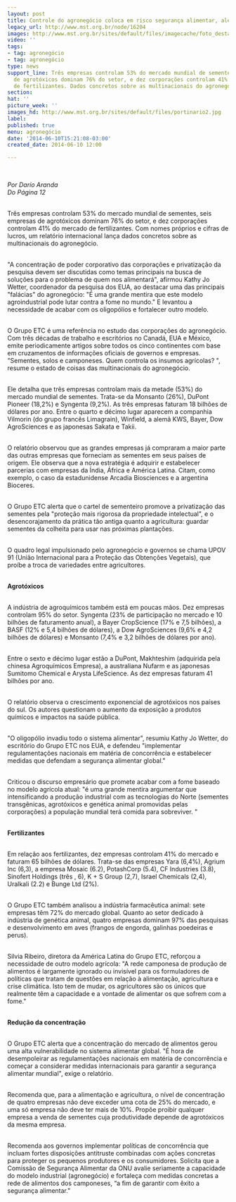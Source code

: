 ```yaml
---
layout: post
title: Controle do agronegócio coloca em risco segurança alimentar, alerta relatório
legacy_url: http://www.mst.org.br/node/16204
images: http://www.mst.org.br/sites/default/files/imagecache/foto_destaque/portinario2.jpg
video: ''
tags:
- tag: agronegócio
- tag: agronegócio
type: news
support_line: Três empresas controlam 53% do mercado mundial de sementes, seis empresas
  de agrotóxicos dominam 76% do setor, e dez corporações controlam 41% do mercado
  de fertilizantes. Dados concretos sobre as multinacionais do agronegócio.
section: 
hat: ''
picture_week: ''
images_hd: http://www.mst.org.br/sites/default/files/portinario2.jpg
label: 
published: true
menu: agronegócio
date: '2014-06-10T15:21:08-03:00'
created_date: 2014-06-10 12:00

---
```

<p>&nbsp;</p><p><em>Por Darío Aranda<br>Do Página 12</em></p><p><br>Três empresas controlam 53% do mercado mundial de sementes, seis empresas de agrotóxicos dominam 76% do setor, e dez corporações controlam 41% do mercado de fertilizantes. Com nomes próprios e cifras de lucros, um relatório internacional lança dados concretos sobre as multinacionais do agronegócio.&nbsp;</p><p><br>"A concentração de poder corporativo das corporações e privatização da pesquisa devem ser discutidas como temas principais na busca de soluções para o problema de quem nos alimentará", afirmou Kathy Jo Wetter, coordenador da pesquisa dos EUA, ao destacar uma das principais "falácias" do agronegócio: "É uma grande mentira que este modelo agroindustrial pode lutar contra a fome no mundo." E levantou a necessidade de acabar com os oligopólios e fortalecer outro modelo.</p><p><br>O Grupo ETC é uma referência no estudo das corporações do agronegócio. Com três décadas de trabalho e escritórios no Canadá, EUA e México, emite periodicamente artigos sobre todos os cinco continentes com base em cruzamentos de informações oficiais de governos e empresas. "Sementes, solos e camponeses. Quem controla os insumos agrícolas? ", resume o estado de coisas das multinacionais do agronegócio.</p><p><br>Ele detalha que três empresas controlam mais da metade (53%) do mercado mundial de sementes. Trata-se da Monsanto (26%), DuPont Pioneer (18,2%) e Syngenta (9,2%). As três empresas faturam 18 bilhões de dólares por ano. Entre o quarto e décimo lugar aparecem a companhia Vilmorin (do grupo francês Limagrain), Winfield, a alemã KWS, Bayer, Dow AgroSciences e as japonesas Sakata e Takii.</p><p><br>O relatório observou que as grandes empresas já compraram a maior parte das outras empresas que forneciam as sementes em seus países de origem. Ele observa que a nova estratégia é adquirir e estabelecer parcerias com empresas da Índia, África e América Latina. Citam, como exemplo, o caso da estadunidense Arcadia Biosciences e a argentina Bioceres.</p><p><br>O Grupo ETC alerta que o cartel de sementeiro promove a privatização das sementes pela "proteção mais rigorosa da propriedade intelectual", e o desencorajamento da prática tão antiga quanto a agricultura: guardar sementes da colheita para usar nas próximas plantações.</p><p><br>O quadro legal impulsionado pelo agronegócio e governos se chama UPOV 91 (União Internacional para a Proteção das Obtenções Vegetais), que proíbe a troca de variedades entre agricultores.&nbsp;</p><p><br><strong>Agrotóxicos</strong></p><p><br>A indústria de agroquímicos também está em poucas mãos. Dez empresas controlam 95% do setor. Syngenta (23% de participação no mercado e 10 bilhões de faturamento anual), a Bayer CropScience (17% e 7,5 bilhões), a BASF (12% e 5,4 bilhões de dólares), a Dow AgroSciences (9,6% e 4,2 bilhões de dólares) e Monsanto (7,4% e 3,2 bilhões de dólares por ano).&nbsp;</p><p><br>Entre o sexto e décimo lugar estão a DuPont, Makhteshim (adquirida pela chinesa Agroquímicos Empresa), a australiana Nufarm e as japonesas Sumitomo Chemical e Arysta LifeScience. As dez empresas faturam 41 bilhões por ano.</p><p><br>O relatório observa o crescimento exponencial de agrotóxicos nos países do sul. Os autores questionam o aumento da exposição a produtos químicos e impactos na saúde pública.&nbsp;</p><p><br>"O oligopólio invadiu todo o sistema alimentar", resumiu Kathy Jo Wetter, do escritório do Grupo ETC nos EUA, e defendeu "implementar regulamentações nacionais em matéria de concorrência e estabelecer medidas que defendam a segurança alimentar global."&nbsp;<br>&nbsp;</p><p>Criticou o discurso empresário que promete acabar com a fome baseado no modelo agrícola atual: "é uma grande mentira argumentar que intensificando a produção industrial com as tecnologias do Norte (sementes transgênicas, agrotóxicos e genética animal promovidas pelas corporações) a população mundial terá comida para sobreviver. "</p><p><br><strong>Fertilizantes</strong></p><p><br>Em relação aos fertilizantes, dez empresas controlam 41% do mercado e faturam 65 bilhões de dólares. Trata-se das empresas Yara (6,4%), Agrium Inc (6,3), a empresa Mosaic (6.2), PotashCorp (5.4), CF Industries (3.8), Sinofert Holdings (três , 6), K + S Group (2,7), Israel Chemicals (2,4), Uralkali (2.2) e Bunge Ltd (2%).&nbsp;</p><p><br>O Grupo ETC também analisou a indústria farmacêutica animal: sete empresas têm 72% do mercado global. Quanto ao setor dedicado à indústria de genética animal, quatro empresas dominam 97% das pesquisas e desenvolvimento em aves (frangos de engorda, galinhas poedeiras e perus).</p><p><br>Silvia Ribeiro, diretora da América Latina do Grupo ETC, reforçou a necessidade de outro modelo agrícola: "A rede camponesa de produção de alimentos é largamente ignorado ou invisível para os formuladores de políticas que tratam de questões em relação à alimentação, agricultura e crise climática. Isto tem de mudar, os agricultores são os únicos que realmente têm a capacidade e a vontade de alimentar os que sofrem com a fome."</p><p><br><strong>Redução da concentração</strong></p><p><br>O Grupo ETC alerta que a concentração do mercado de alimentos gerou uma alta vulnerabilidade no sistema alimentar global. "É hora de desempoleirar as regulamentações nacionais em matéria de concorrência e começar a considerar medidas internacionais para garantir a segurança alimentar mundial", exige o relatório.&nbsp;</p><p><br>Recomenda que, para a alimentação e agricultura, o nível de concentração de quatro empresas não deve exceder uma cota de 25% do mercado, e uma só empresa não deve ter mais de 10%. Propõe proibir qualquer empresa a venda de sementes cuja produtividade depende de agrotóxicos da mesma empresa.</p><p><br>Recomenda aos governos implementar políticas de concorrência que incluam fortes disposições antitruste combinadas com ações concretas para proteger os pequenos produtores e os consumidores. Solicita que a Comissão de Segurança Alimentar da ONU avalie seriamente a capacidade do modelo industrial (agronegócio) e fortaleça com medidas concretas a rede de alimentos dos camponeses, “a fim de garantir com êxito a segurança alimentar."</p><p>&nbsp;</p>
